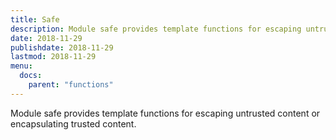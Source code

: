 ```yaml
---
title: Safe
description: Module safe provides template functions for escaping untrusted content or encapsulating trusted content.
date: 2018-11-29
publishdate: 2018-11-29
lastmod: 2018-11-29
menu:
  docs:
    parent: "functions"
---
```


Module safe provides template functions for escaping untrusted content or encapsulating trusted content.
